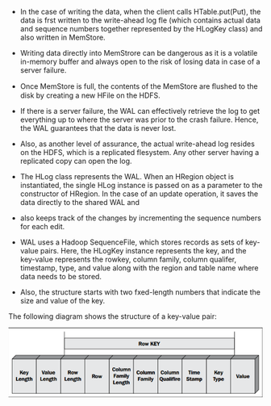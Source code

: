 * In the case of writing the data, when the client calls HTable.put\(Put\), the data is  frst written to the write-ahead log fle \(which contains actual data and sequence  numbers together represented by the HLogKey class\) and also written in MemStore.
* Writing data directly into MemStrore can be dangerous as it is a volatile in-memory  buffer and always open to the risk of losing data in case of a server failure. 
* Once  MemStore is full, the contents of the MemStore are ﬂushed to the disk by creating  a new HFile on the HDFS.

* If there is a server failure, the WAL can effectively retrieve the log to get everything
   up to where the server was prior to the crash failure. Hence, the WAL guarantees
   that the data is never lost. 
* Also, as another level of assurance, the actual write-ahead
   log resides on the HDFS, which is a replicated flesystem. Any other server having a
   replicated copy can open the log.

* The HLog class represents the WAL. When an HRegion object is instantiated, the
   single HLog instance is passed on as a parameter to the constructor of HRegion. In
   the case of an update operation, it saves the data directly to the shared WAL and
* also keeps track of the changes by incrementing the sequence numbers for each edit.
* WAL uses a Hadoop SequenceFile, which stores records as sets of key-value pairs.
  Here, the HLogKey instance represents the key, and the key-value represents the
   rowkey, column family, column qualifer, timestamp, type, and value along with the
   region and table name where data needs to be stored. 
* Also, the structure starts with
   two fxed-length numbers that indicate the size and value of the key.

The following
 diagram shows the structure of a key-value pair:



![](/images/WAL.png)

